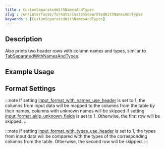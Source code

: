 ```yaml
---
title : CustomSeparatedWithNamesAndTypes
slug : /en/interfaces/formats/CustomSeparatedWithNamesAndTypes
keywords : [CustomSeparatedWithNamesAndTypes]
---
```


## Description

Also prints two header rows with column names and types, similar to [TabSeparatedWithNamesAndTypes](#tabseparatedwithnamesandtypes).

## Example Usage

## Format Settings

:::note
If setting [input_format_with_names_use_header](/docs/en/operations/settings/settings-formats.md/#input_format_with_names_use_header) is set to 1,
the columns from input data will be mapped to the columns from the table by their names, columns with unknown names will be skipped if setting [input_format_skip_unknown_fields](/docs/en/operations/settings/settings-formats.md/#input_format_skip_unknown_fields) is set to 1.
Otherwise, the first row will be skipped.
:::

:::note
If setting [input_format_with_types_use_header](/docs/en/operations/settings/settings-formats.md/#input_format_with_types_use_header) is set to 1,
the types from input data will be compared with the types of the corresponding columns from the table. Otherwise, the second row will be skipped.
:::



